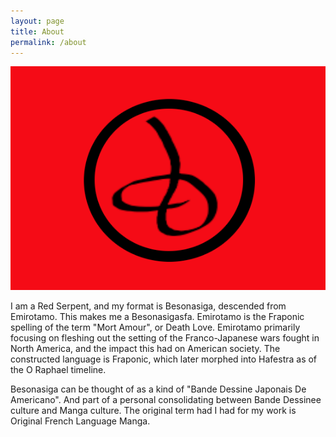 ```yaml
---
layout: page
title: About
permalink: /about
---
```

![Red Serpent](https://raw.githubusercontent.com/LWFlouisa/Portfolio/main/assets/img/redsnake.png)

I am a Red Serpent, and my format is Besonasiga, descended from Emirotamo. This makes me a Besonasigasfa. Emirotamo is the Fraponic spelling of the term "Mort Amour", or Death Love. Emirotamo primarily focusing on fleshing out the setting of the Franco-Japanese wars fought in North America, and the impact this had on American society. The constructed language is Fraponic, which later morphed into Hafestra as of the O Raphael timeline.

Besonasiga can be thought of as a kind of "Bande Dessine Japonais De Americano". And part of a personal consolidating between Bande Dessinee culture and Manga culture. The original term had I had for my work is Original French Language Manga.
